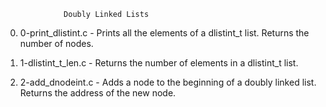 			     Doubly Linked Lists
0. 0-print_dlistint.c - Prints all the elements of a dlistint_t list. Returns the number of nodes.

1. 1-dlistint_t_len.c - Returns the number of elements in a dlistint_t list.

2. 2-add_dnodeint.c - Adds a node to the beginning of a doubly linked list. Returns the address of the new node.
